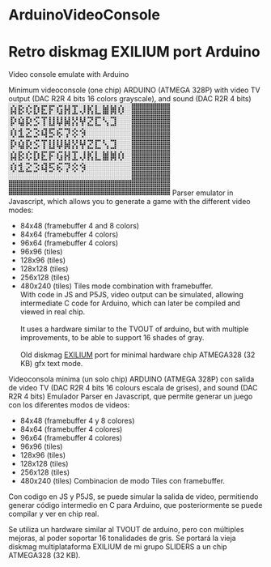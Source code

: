 # ArduinoVideoConsole
<h1>Retro diskmag EXILIUM port Arduino</h1>
Video console emulate with Arduino

Minimum videoconsole (one chip) ARDUINO (ATMEGA 328P) with video TV output (DAC R2R 4 bits 16 colors grayscale), and sound (DAC R2R 4 bits)<br>
<img src='https://github.com/rpsubc8/ArduinoVideoConsole/blob/master/previewVideoconsola.png'>
Parser emulator in Javascript, which allows you to generate a game with the different video modes:
 - 84x48 (framebuffer 4 and 8 colors) 
 - 84x64 (framebuffer 4 colors)
 - 96x64 (framebuffer 4 colors) 
 - 96x96 (tiles)
 - 128x96 (tiles)
 - 128x128 (tiles)
 - 256x128 (tiles)
 - 480x240 (tiles)
 Tiles mode combination with framebuffer.<br>
 With code in JS and P5JS, video output can be simulated, allowing intermediate C code for Arduino, which can later be compiled and viewed in real chip.<br><br>
 It uses a hardware similar to the TVOUT of arduino, but with multiple improvements, to be able to support 16 shades of gray.<br><br>
 Old diskmag <a href='http://www.pouet.net/prod.php?which=5967'>EXILIUM</a> port for minimal hardware chip ATMEGA328 (32 KB) gfx text mode.





Videoconsola minima (un solo chip) ARDUINO (ATMEGA 328P) con salida de video TV (DAC R2R 4 bits 16 colours escala de grises), and sound (DAC R2R 4 bits)
Emulador Parser en Javascript, que permite generar un juego con los diferentes modos de videos:
 - 84x48 (framebuffer 4 y 8 colores)
 - 84x64 (framebuffer 4 colores)
 - 96x64 (framebuffer 4 colores)
 - 96x96 (tiles)
 - 128x96 (tiles)
 - 128x128 (tiles)
 - 256x128 (tiles)
 - 480x240 (tiles)
 Combinacion de modo Tiles con framebuffer.

 Con codigo en JS y P5JS, se puede simular la salida de video, permitiendo generar código intermedio en C para Arduino, que posteriormente se puede compilar y ver en chip real.

 Se utiliza un hardware similar al TVOUT de arduino, pero con múltiples mejoras, al poder soportar 16 tonalidades de gris.
 Se portará la vieja diskmag multiplataforma EXILIUM de mi grupo SLIDERS a un chip ATMEGA328 (32 KB).
